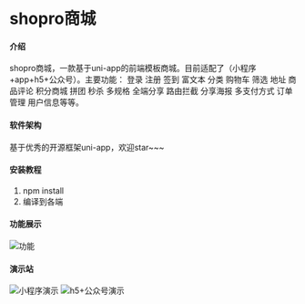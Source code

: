 # shopro商城

#### 介绍

shopro商城，一款基于uni-app的前端模板商城。目前适配了（小程序+app+h5+公众号）。主要功能： 登录 注册 签到 富文本 分类 购物车 筛选 地址 商品评论 积分商城 拼团 秒杀 多规格 全端分享 路由拦截 分享海报 多支付方式 订单管理 用户信息等等。


#### 软件架构

基于优秀的开源框架uni-app，欢迎star~~~


#### 安装教程

1.  npm install
2.  编译到各端



#### 功能展示

![功能](https://images.gitee.com/uploads/images/2020/0609/125548_516e0997_2264724.jpeg "项目大概功能")

#### 演示站

![小程序演示](https://images.gitee.com/uploads/images/2020/0609/130509_ecc89ccc_2264724.jpeg "小程序演示")
![h5+公众号演示](https://images.gitee.com/uploads/images/2020/0609/130458_c46521d0_2264724.png "h5+公众号演示")
